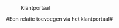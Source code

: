 <properties>
	<page>
		<title>Klantportaal</title>
	</page>
	<menu>
		<position>Klantportaal 
		<title>Introductie</title>
	</menu>
</properties>

#Een relatie toevoegen via het klantportaal#
<description>
